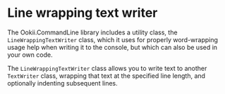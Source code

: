 # Line wrapping text writer

The Ookii.CommandLine library includes a utility class, the `LineWrappingTextWriter` class, which it uses for properly word-wrapping usage help when writing it to the console, but which can also be used in your own code.

The `LineWrappingTextWriter` class allows you to write text to another `TextWriter` class, wrapping that text at the specified line length, and optionally indenting subsequent lines.
